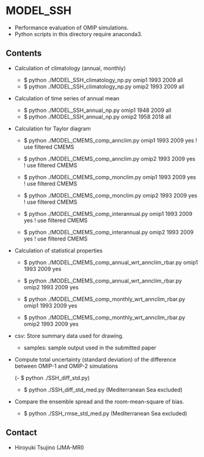 MODEL_SSH
========

  * Performance evaluation of OMIP simulations.
  * Python scripts in this directory require anaconda3.


Contents
-------

  * Calculation of climatology (annual, monthly)

    - $ python ./MODEL_SSH_climatology_np.py omip1 1993 2009 all
    - $ python ./MODEL_SSH_climatology_np.py omip2 1993 2009 all


  * Calculation of time series of annual mean

    - $ python ./MODEL_SSH_annual_np.py omip1 1948 2009 all
    - $ python ./MODEL_SSH_annual_np.py omip2 1958 2018 all


  * Calculation for Taylor diagram

    - $ python ./MODEL_CMEMS_comp_annclim.py omip1 1993 2009 yes ! use filtered CMEMS
    - $ python ./MODEL_CMEMS_comp_annclim.py omip2 1993 2009 yes ! use filtered CMEMS

    - $ python ./MODEL_CMEMS_comp_monclim.py omip1 1993 2009 yes ! use filtered CMEMS
    - $ python ./MODEL_CMEMS_comp_monclim.py omip2 1993 2009 yes ! use filtered CMEMS

    - $ python ./MODEL_CMEMS_comp_interannual.py omip1 1993 2009 yes ! use filtered CMEMS
    - $ python ./MODEL_CMEMS_comp_interannual.py omip2 1993 2009 yes ! use filtered CMEMS


  * Calculation of statistical properties

    - $ python ./MODEL_CMEMS_comp_annual_wrt_annclim_rbar.py omip1 1993 2009 yes
    - $ python ./MODEL_CMEMS_comp_annual_wrt_annclim_rbar.py omip2 1993 2009 yes

    - $ python ./MODEL_CMEMS_comp_monthly_wrt_annclim_rbar.py omip1 1993 2009 yes
    - $ python ./MODEL_CMEMS_comp_monthly_wrt_annclim_rbar.py omip2 1993 2009 yes

  * csv: Store summary data used for drawing.

    - samples: sample output used in the submitted paper


  * Compute total uncertainty (standard deviation) of the difference between OMIP-1 and OMIP-2 simulations

    (- $ python ./SSH_diff_std.py)
    - $ python ./SSH_diff_std_med.py (Mediterranean Sea excluded)

  * Compare the ensemble spread and the room-mean-square of bias.

    - $ python ./SSH_rmse_std_med.py (Mediterranean Sea excluded)


Contact
--------

  * Hiroyuki Tsujino (JMA-MRI)
